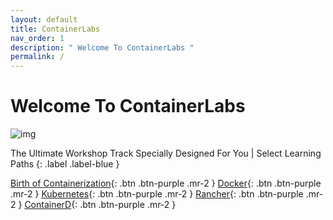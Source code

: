 ```yaml
---
layout: default
title: ContainerLabs
nav_order: 1
description: " Welcome To ContainerLabs "
permalink: /
---
```



# Welcome To ContainerLabs

![img](https://raw.githubusercontent.com/sangam14/ContainerLabs/master/img/containerlabs_banner.jpg)


The Ultimate Workshop Track Specially Designed For You | Select Learning Paths {: .label .label-blue }


[Birth of Containerization](){: .btn .btn-purple .mr-2 } [Docker](){: .btn .btn-purple .mr-2 } [Kubernetes](){: .btn .btn-purple .mr-2 } [Rancher](){: .btn .btn-purple .mr-2 }  [ContainerD](){: .btn .btn-purple .mr-2 }

